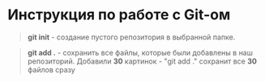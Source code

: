 # Инструкция по работе с Git-ом 

> **git init** - создание пустого репозитория в выбранной папке.

> **git add .** - сохранить все файлы, которые были добавлены в наш репозиторий. Добавили **30** картинок - "git add ." сохранит все **30** файлов сразу